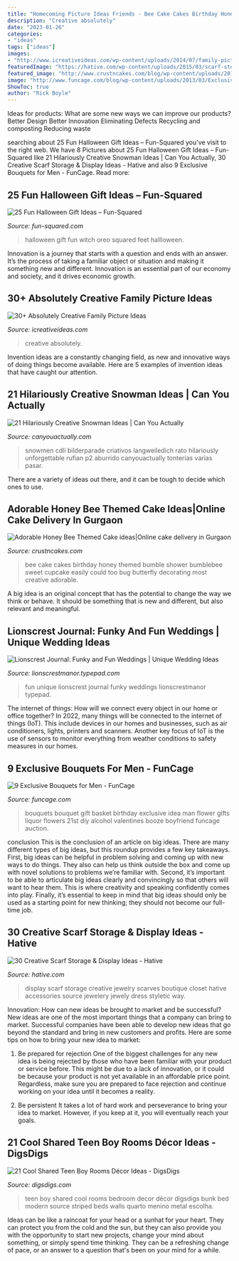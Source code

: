```yaml
---
title: "Homecoming Picture Ideas Friends - Bee Cake Cakes Birthday Honey Themed Bumble Shower Bumblebee Sweet Cupcake Easily Could Too Bug Butterfly Decorating Most Creative Adorable"
description: "Creative absolutely"
date: "2023-01-26"
categories:
- "ideas"
tags: ["ideas"]
images:
- "http://www.icreativeideas.com/wp-content/uploads/2014/07/family-picture-27.jpg"
featuredImage: "https://hative.com/wp-content/uploads/2015/03/scarf-storage-ideas/29-creative-scarf-storage-and-display-ideas.jpg"
featured_image: "http://www.crustncakes.com/blog/wp-content/uploads/2017/05/d24b40fb314c44c8a00ad81e25c96494.jpg"
image: "http://www.funcage.com/blog/wp-content/uploads/2013/03/Exclusive-Bouquets-for-Men-003.jpg"
ShowToc: true
author: "Rick Boyle"
---
```



Ideas for products: What are some new ways we can improve our products?
Better Design
Better Innovation
Eliminating Defects
Recycling and composting
Reducing waste

	

		
searching about 25 Fun Halloween Gift Ideas – Fun-Squared you've visit to the right web. We have 8 Pictures about 25 Fun Halloween Gift Ideas – Fun-Squared like 21 Hilariously Creative Snowman Ideas | Can You Actually, 30 Creative Scarf Storage &amp; Display Ideas - Hative and also 9 Exclusive Bouquets for Men - FunCage. Read more:
		
    
## 25 Fun Halloween Gift Ideas – Fun-Squared

<img loading=lazy src="http://fun-squared.com/wp-content/uploads/2016/09/oreo-witch-feet-1.jpg" onerror="this.onerror=null;this.src='https://tse2.mm.bing.net/th?id=OIP.aq_fwp3kZR8SKdkrwFDaiwHaLH&amp;pid=15.1';" alt="25 Fun Halloween Gift Ideas – Fun-Squared">

_Source: fun-squared.com_

>halloween gift fun witch oreo squared feet hallloween. 

	

Innovation is a journey that starts with a question and ends with an answer. It’s the process of taking a familiar object or situation and making it something new and different. Innovation is an essential part of our economy and society, and it drives economic growth.

    
## 30+ Absolutely Creative Family Picture Ideas

<img loading=lazy src="http://www.icreativeideas.com/wp-content/uploads/2014/07/family-picture-27.jpg" onerror="this.onerror=null;this.src='https://tse1.mm.bing.net/th?id=OIP.ASzSTaQ38ZnN5pQn-S7Y3AHaJ4&amp;pid=15.1';" alt="30+ Absolutely Creative Family Picture Ideas">

_Source: icreativeideas.com_

>creative absolutely. 

	

Invention ideas are a constantly changing field, as new and innovative ways of doing things become available. Here are 5 examples of invention ideas that have caught our attention.

    
## 21 Hilariously Creative Snowman Ideas | Can You Actually

<img loading=lazy src="https://canyouactually.com/wp-content/uploads/16-171.jpg" onerror="this.onerror=null;this.src='https://tse4.mm.bing.net/th?id=OIP.221XTpmcusN-XvZs4uVtDAHaJ4&amp;pid=15.1';" alt="21 Hilariously Creative Snowman Ideas | Can You Actually">

_Source: canyouactually.com_

>snowmen cdli bilderparade criativos langweiledich rato hilariously unforgettable rufian p2 aburrido canyouactually tonterias varias pasar. 

	

There are a variety of ideas out there, and it can be tough to decide which ones to use.

    
## Adorable Honey Bee Themed Cake Ideas|Online Cake Delivery In Gurgaon

<img loading=lazy src="http://www.crustncakes.com/blog/wp-content/uploads/2017/05/d24b40fb314c44c8a00ad81e25c96494.jpg" onerror="this.onerror=null;this.src='https://tse3.mm.bing.net/th?id=OIP.ObluvkjG2-4gn9GwGT6DLwDIEs&amp;pid=15.1';" alt="Adorable Honey Bee Themed Cake ideas|Online cake delivery in Gurgaon">

_Source: crustncakes.com_

>bee cake cakes birthday honey themed bumble shower bumblebee sweet cupcake easily could too bug butterfly decorating most creative adorable. 

	

A big idea is an original concept that has the potential to change the way we think or behave. It should be something that is new and different, but also relevant and meaningful.

    
## Lionscrest Journal: Funky And Fun Weddings | Unique Wedding Ideas

<img loading=lazy src="https://lionscrestmanor.typepad.com/.a/6a010536fb8cdb970b01348285269b970c-600wi" onerror="this.onerror=null;this.src='https://tse1.mm.bing.net/th?id=OIP.UxDVxVQO8JdNMvJUmsFsbADLEy&amp;pid=15.1';" alt="Lionscrest Journal: Funky and Fun Weddings | Unique Wedding Ideas">

_Source: lionscrestmanor.typepad.com_

>fun unique lionscrest journal funky weddings lionscrestmanor typepad. 

	

The internet of things: How will we connect every object in our home or office together?
In 2022, many things will be connected to the internet of things (IoT). This include devices in our homes and businesses, such as air conditioners, lights, printers and scanners. Another key focus of IoT is the use of sensors to monitor everything from weather conditions to safety measures in our homes.

    
## 9 Exclusive Bouquets For Men - FunCage

<img loading=lazy src="http://www.funcage.com/blog/wp-content/uploads/2013/03/Exclusive-Bouquets-for-Men-003.jpg" onerror="this.onerror=null;this.src='https://tse1.mm.bing.net/th?id=OIP.vBYvMEC6uSs-OIzvkYrhIgHaMa&amp;pid=15.1';" alt="9 Exclusive Bouquets for Men - FunCage">

_Source: funcage.com_

>bouquets bouquet gift basket birthday exclusive idea man flower gifts liquor flowers 21st diy alcohol valentines booze boyfriend funcage auction. 

	

conclusion
This is the conclusion of an article on big ideas. 
There are many different types of big ideas, but this roundup provides a few key takeaways. First, big ideas can be helpful in problem solving and coming up with new ways to do things. They also can help us think outside the box and come up with novel solutions to problems we’re familiar with. 
 Second, it’s important to be able to articulate big ideas clearly and convincingly so that others will want to hear them. This is where creativity and speaking confidently comes into play. Finally, it’s essential to keep in mind that big ideas should only be used as a starting point for new thinking; they should not become our full-time job.

    
## 30 Creative Scarf Storage &amp; Display Ideas - Hative

<img loading=lazy src="https://hative.com/wp-content/uploads/2015/03/scarf-storage-ideas/29-creative-scarf-storage-and-display-ideas.jpg" onerror="this.onerror=null;this.src='https://tse3.mm.bing.net/th?id=OIP.9T2XyBj6h6HcDNLCGOAUZAHaMY&amp;pid=15.1';" alt="30 Creative Scarf Storage &amp; Display Ideas - Hative">

_Source: hative.com_

>display scarf storage creative jewelry scarves boutique closet hative accessories source jewelery jewely dress styletic way. 

	

Innovation: How can new ideas be brought to market and be successful?
New ideas are one of the most important things that a company can bring to market. Successful companies have been able to develop new ideas that go beyond the standard and bring in new customers and profits. Here are some tips on how to bring your new idea to market:
1. Be prepared for rejection
One of the biggest challenges for any new idea is being rejected by those who have been familiar with your product or service before. This might be due to a lack of innovation, or it could be because your product is not yet available in an affordable price point. Regardless, make sure you are prepared to face rejection and continue working on your idea until it becomes a reality.

2. Be persistent
It takes a lot of hard work and perseverance to bring your idea to market. However, if you keep at it, you will eventually reach your goals.

    
## 21 Cool Shared Teen Boy Rooms Décor Ideas - DigsDigs

<img loading=lazy src="http://www.digsdigs.com/photos/cool-shared-teen-boy-rooms-decor-ideas-1.jpg" onerror="this.onerror=null;this.src='https://tse3.mm.bing.net/th?id=OIP.tBFWMzvjAI4siFnX_akvFQAAAA&amp;pid=15.1';" alt="21 Cool Shared Teen Boy Rooms Décor Ideas - DigsDigs">

_Source: digsdigs.com_

>teen boy shared cool rooms bedroom decor décor digsdigs bunk bed modern source striped beds walls quarto menino metal escolha. 

	

Ideas can be like a raincoat for your head or a sunhat for your heart. They can protect you from the cold and the sun, but they can also provide you with the opportunity to start new projects, change your mind about something, or simply spend time thinking. They can be a refreshing change of pace, or an answer to a question that's been on your mind for a while.

